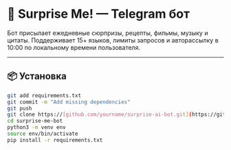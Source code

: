 # 🤖 Surprise Me! — Telegram бот

Бот присылает ежедневные сюрпризы, рецепты, фильмы, музыку и цитаты.
Поддерживает 15+ языков, лимиты запросов и авторассылку в 10:00 по локальному времени пользователя.

---

## 📦 Установка

```bash
git add requirements.txt
git commit -m "Add missing dependencies"
git push
git clone https://[github.com/yourname/surprise-ai-bot.git](https://github.com/Misha23019/surprise-ai-bot)
cd surprise-me-bot
python3 -m venv env
source env/bin/activate
pip install -r requirements.txt
